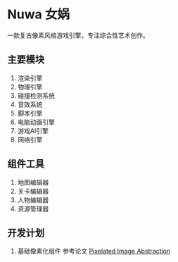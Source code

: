 # Nuwa 女娲
一款复古像素风格游戏引擎，专注综合性艺术创作。

## 主要模块

1. 渲染引擎
2. 物理引擎
3. 碰撞检测系统
4. 音效系统
5. 脚本引擎
6. 电脑动画引擎
7. 游戏AI引擎
8. 网络引擎

## 组件工具
1. 地图编辑器
2. 关卡编辑器
3. 人物编辑器
4. 资源管理器

## 开发计划

1. 基础像素化组件
  参考论文 [Pixelated Image Abstraction](https://gfx.cs.princeton.edu/pubs/Gerstner_2012_PIA/index.php)

